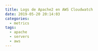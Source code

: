 ```yaml
---
title: Logs de Apache2 en AWS Cloudwatch
date: 2019-05-20 20:14:03
categories:
  - metrics
tags: 
  - apache
  - servers
  - aws
---
```


